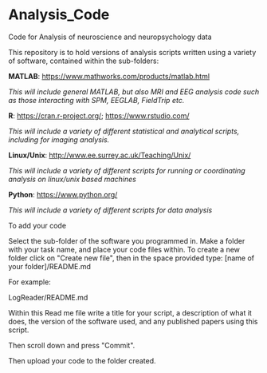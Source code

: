 # Analysis_Code
Code for Analysis of neuroscience and neuropsychology data

This repository is to hold versions of analysis scripts written using a variety of software, contained within the sub-folders:

**MATLAB**: https://www.mathworks.com/products/matlab.html

_This will include general MATLAB, but also MRI and EEG analysis code such as those interacting with SPM, EEGLAB, FieldTrip etc._ 

**R**: https://cran.r-project.org/; https://www.rstudio.com/

_This will include a variety of different statistical and analytical scripts, including for imaging analysis._

**Linux/Unix**:  http://www.ee.surrey.ac.uk/Teaching/Unix/

_This will include a variety of different scripts for running or coordinating analysis on linux/unix based machines_ 

**Python**: https://www.python.org/

_This will include a variety of different scripts for data analysis_ 

To add your code

Select the sub-folder of the software you programmed in.
Make a folder with your task name, and place your code files within.
To create a new folder click on "Create new file", then in the space provided type:
[name of your folder]/README.md

For example:

LogReader/README.md

Within this Read me file write a title for your script, a description of what it does, the version of the software used, and any published papers using this script.

Then scroll down and press "Commit".

Then upload your code to the folder created.
